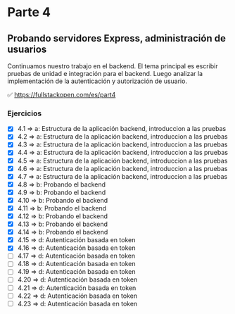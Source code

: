 # Parte 4

## Probando servidores Express, administración de usuarios

Continuamos nuestro trabajo en el backend. El tema principal es escribir pruebas de unidad e integración para el backend. Luego analizar la implementación de la autenticación y autorización de usuario.

✅ https://fullstackopen.com/es/part4

### Ejercicios

- [x] 4.1 => a: Estructura de la aplicación backend, introduccion a las pruebas
- [x] 4.2 => a: Estructura de la aplicación backend, introduccion a las pruebas
- [x] 4.3 => a: Estructura de la aplicación backend, introduccion a las pruebas
- [x] 4.4 => a: Estructura de la aplicación backend, introduccion a las pruebas
- [x] 4.5 => a: Estructura de la aplicación backend, introduccion a las pruebas
- [x] 4.6 => a: Estructura de la aplicación backend, introduccion a las pruebas
- [x] 4.7 => a: Estructura de la aplicación backend, introduccion a las pruebas
- [x] 4.8 => b: Probando el backend
- [x] 4.9 => b: Probando el backend
- [x] 4.10 => b: Probando el backend
- [x] 4.11 => b: Probando el backend
- [x] 4.12 => b: Probando el backend
- [x] 4.13 => b: Probando el backend
- [x] 4.14 => b: Probando el backend
- [x] 4.15 => d: Autenticación basada en token
- [x] 4.16 => d: Autenticación basada en token
- [ ] 4.17 => d: Autenticación basada en token
- [ ] 4.18 => d: Autenticación basada en token
- [ ] 4.19 => d: Autenticación basada en token
- [ ] 4.20 => d: Autenticación basada en token
- [ ] 4.21 => d: Autenticación basada en token
- [ ] 4.22 => d: Autenticación basada en token
- [ ] 4.23 => d: Autenticación basada en token
